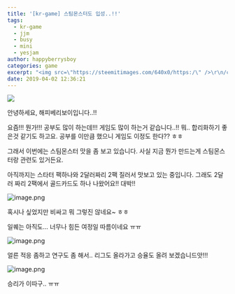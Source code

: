 ```yaml
---
title: '[kr-game] 스팀몬스터도 입성..!!'
tags:
  - kr-game
  - jjm
  - busy
  - mini
  - yesjam
author: happyberrysboy
categories: game
excerpt: "<img src=\"https://steemitimages.com/640x0/https:/\" />\r\n/cdn.steemitimages.com/DQmU8hwnAWm29BmczzrLHGfxPhDsUyr8VQwF8UiFdRrFgjY/％EC％83％88％20％ED％8C％8C％EC％9D％BC％202019-02-27％2017.53.44_2.jpg)  안녕하세요, 해피베리보이입니다..!!  요즘!!! 뭔가!!! 공부도 많이 하는데!!! 게임도 많이 하는거 같습니다..!....."
date: 2019-04-02 12:36:21
---
```


![](https://steemitimages.com/640x0/https://cdn.steemitimages.com/DQmU8hwnAWm29BmczzrLHGfxPhDsUyr8VQwF8UiFdRrFgjY/％EC％83％88％20％ED％8C％8C％EC％9D％BC％202019-02-27％2017.53.44_2.jpg)

안녕하세요, 해피베리보이입니다..!!

요즘!!! 뭔가!!! 공부도 많이 하는데!!! 게임도 많이 하는거 같습니다..!!
뭐.. 합리화하기 좋은것 같기도 하고요. 공부를 이만큼 했으니 게임도 이정도 한다?? ㅎㅎ

그래서 이번에는 스팀몬스터 맛을 좀 보고 있습니다. 사실 지금 뭔가 만드는게 스팀몬스터랑 관련도 있거든요. 

아직까지는 스타터 팩하나와 2달러짜리 2팩 질러서 맛보고 있는 중입니다.
그래도 2달러 짜리 2팩에서 골드카드도 하나 나왔어요!! 대박!!

![image.png](https://ipfs.busy.org/ipfs/Qmd3sFLvui8sxPgQRJ9qds9bAsAXSdoeRLzqiVSnWkbrcn)

혹시나 싶었지만 비싸고 뭐 그렇진 않네요~ ㅎㅎ

일퀘는 아직도... 너무나 힘든 여정일 따름이네요 ㅠㅠ

![image.png](https://ipfs.busy.org/ipfs/QmPMmtgmSFd8nhpaZd7SbCL7n8x2Wbkeih2dkc3drDBKNg)

얼른 적응 좀하고 연구도 좀 해서.. 리그도 올라가고 승율도 올려 보겠습니드앗!!!

![image.png](https://ipfs.busy.org/ipfs/QmU8TPpvPjBYBKvCDSv16DvykNMJ96aG4qJQee4BQiQdV8)

승리가 이따구.. ㅠㅠ